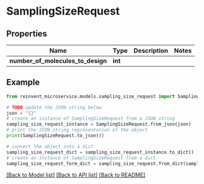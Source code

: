 # SamplingSizeRequest


## Properties

Name | Type | Description | Notes
------------ | ------------- | ------------- | -------------
**number_of_molecules_to_design** | **int** |  | 

## Example

```python
from reinvent_microservice.models.sampling_size_request import SamplingSizeRequest

# TODO update the JSON string below
json = "{}"
# create an instance of SamplingSizeRequest from a JSON string
sampling_size_request_instance = SamplingSizeRequest.from_json(json)
# print the JSON string representation of the object
print(SamplingSizeRequest.to_json())

# convert the object into a dict
sampling_size_request_dict = sampling_size_request_instance.to_dict()
# create an instance of SamplingSizeRequest from a dict
sampling_size_request_form_dict = sampling_size_request.from_dict(sampling_size_request_dict)
```
[[Back to Model list]](../README.md#documentation-for-models) [[Back to API list]](../README.md#documentation-for-api-endpoints) [[Back to README]](../README.md)



